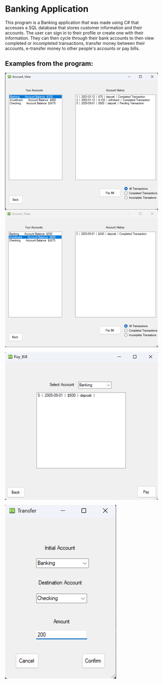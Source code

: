 # Banking Application

This program is a Banking application that was made using C# that accesses a SQL database that stores customer information and their accounts. The user can sign in to their profile or create one with their information. They can then cycle through their bank accounts to then view completed or incompleted transactions, transfer money between their accounts, e-transfer money to other people's accounts or pay bills.
## Examples from the program:


![](https://github.com/Alexhamilton1221/Bank-Project/blob/main/Photos/ss1.png?raw=true)
![](https://github.com/Alexhamilton1221/Bank-Project/blob/main/Photos/ss2.png?raw=true)

![](https://github.com/Alexhamilton1221/Bank-Project/blob/main/Photos/ss3.png?raw=true)

![](https://github.com/Alexhamilton1221/Bank-Project/blob/main/Photos/ss4.png?raw=true)